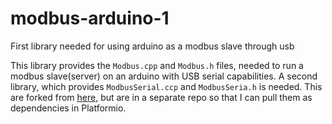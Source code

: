 # modbus-arduino-1
First library needed for using arduino as a modbus slave through usb

This library provides the `Modbus.cpp` and `Modbus.h` files, needed to run a modbus slave(server) on an arduino with USB serial capabilities. A second library, which provides `ModbusSerial.ccp` and `ModbusSeria.h` is needed.
This are forked from [here](https://github.com/andresarmento/modbus-arduino), but are in a separate repo so that I can pull them as dependencies in Platformio.
